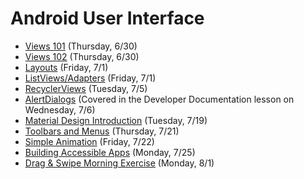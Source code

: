 # Android User Interface

- [Views 101](https://github.com/ga-adi-nyc/Course-Materials/tree/master/lessons/user-interface/views-101-lesson) (Thursday, 6/30)
- [Views 102](https://github.com/ga-adi-nyc/Course-Materials/tree/master/lessons/user-interface/views-102-lesson) (Thursday, 6/30)
- [Layouts](https://github.com/ga-adi-nyc/Course-Materials/tree/master/lessons/user-interface/layouts-lesson) (Friday, 7/1)
- [ListViews/Adapters](https://github.com/ga-adi-nyc/Course-Materials/tree/master/lessons/user-interface/listviews-listadapters-lesson) (Friday, 7/1)
- [RecyclerViews](https://github.com/ga-adi-nyc/Course-Materials/tree/master/lessons/user-interface/recyclerview-lesson) (Tuesday, 7/5)
- [AlertDialogs](https://github.com/ga-adi-nyc/Course-Materials/tree/master/lessons/workflow-and-dev-tools/developer-documentation-lesson) (Covered in the Developer Documentation lesson on Wednesday, 7/6)
- [Material Design Introduction](https://github.com/ga-adi-nyc/Course-Materials/tree/master/lessons/user-interface/material-design-intro-lesson) (Tuesday, 7/19)
- [Toolbars and Menus](https://github.com/ga-adi-nyc/Course-Materials/tree/master/lessons/user-interface/toolbars-and-menus-lesson) (Thursday, 7/21)
- [Simple Animation](https://github.com/ga-adi-nyc/Course-Materials/blob/master/lessons/user-interface/simple-animation-lesson/) (Friday, 7/22)
- [Building Accessible Apps](https://github.com/ga-adi-nyc/Course-Materials/tree/master/lessons/user-interface/accessible-apps-lesson) (Monday, 7/25)
- [Drag & Swipe Morning Exercise](https://github.com/ga-adi-nyc/Course-Materials/tree/master/lessons/user-interface/drag-and-swipe-morning-exercise) (Monday, 8/1)

